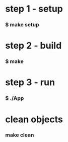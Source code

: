 # step 1 - setup
### $ make setup
# step 2 - build
### $ make
# step 3 - run
### $ ./App
# clean objects
### make clean
